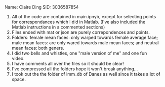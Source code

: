 Name: Claire Ding
SID: 3036587854
1. All of the code are contained in main.ipnyb, except for selecting points for correspondances which I did in Matlab. (I've also included the Matlab instructions in a commented sections)
2. Files ended with mat or json are purely correpondences and points.
3. Folders: female mean faces: only warped towards female average face; male mean faces: are only wared towards male mean faces; and neutral mean faces: both geners.
4. I did two bells and whistles, one "male version of me" and one fun video.
5. I have comments all over the files so it should be clear!
6. I've compressed all the folders hope it won't break anything...
7. I took out the the folder of imm_db of Danes as well since it takes a lot of space.